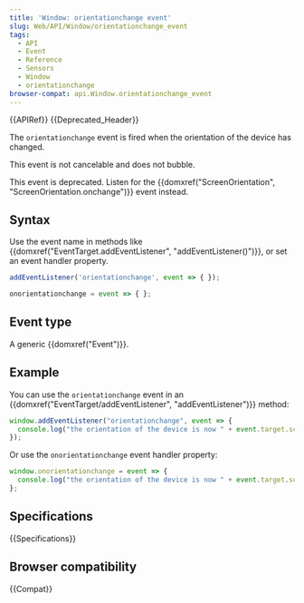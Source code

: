 ```yaml
---
title: 'Window: orientationchange event'
slug: Web/API/Window/orientationchange_event
tags:
  - API
  - Event
  - Reference
  - Sensors
  - Window
  - orientationchange
browser-compat: api.Window.orientationchange_event
---
```

{{APIRef}} {{Deprecated_Header}}

The `orientationchange` event is fired when the orientation of the device has changed.

This event is not cancelable and does not bubble.

This event is deprecated. Listen for the {{domxref("ScreenOrientation", "ScreenOrientation.onchange")}} event instead.

## Syntax

Use the event name in methods like {{domxref("EventTarget.addEventListener", "addEventListener()")}}, or set an event handler property.

```js
addEventListener('orientationchange', event => { });

onorientationchange = event => { };
```

## Event type

A generic {{domxref("Event")}}.

## Example

You can use the `orientationchange` event in an {{domxref("EventTarget/addEventListener", "addEventListener")}} method:

```js
window.addEventListener("orientationchange", event => {
  console.log("the orientation of the device is now " + event.target.screen.orientation.angle);
});
```

Or use the `onorientationchange` event handler property:

```js
window.onorientationchange = event => {
  console.log("the orientation of the device is now " + event.target.screen.orientation.angle);
};
```

## Specifications

{{Specifications}}

## Browser compatibility

{{Compat}}
